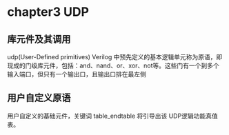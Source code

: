 # chapter3 UDP
## 库元件及其调用
udp(User-Defined primitives) Verilog 中预先定义的基本逻辑单元称为原语，即现成的门级库元件，包括：and、nand、or、xor、not等。这些门有一个到多个输入端口，但只有一个输出口，且输出口排在最左侧
## 用户自定义原语
用户自定义的基础元件，关键词 table_endtable 将引导出该 UDP逻辑功能真值表。